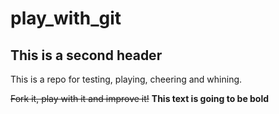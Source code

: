 # play_with_git
## This is a second header
This is a repo for testing, playing, cheering and whining.

~~Fork it, play with it and improve it!~~ **This text is going to be bold**
